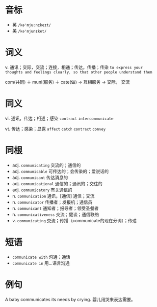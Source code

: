 # 音标

- 英 `/kə'mjuːnɪkeɪt/`
- 美 `/kə'mjunɪket/`

# 词义

v. 通讯；交际，交流；连接，相通；传达，传播；传染
`to express your thoughts and feelings clearly, so that other people understand them`



com(共同) ＋ muni(服务) ＋ cate(做) → 互相服务 → 交际， 交流

# 同义

vi. 通讯，传达；相通；感染
`contract` `intercommunicate`

vt. 传达；感染；显露
`affect` `catch` `contract` `convey`

# 同根

- adj. `communicating` 交流的；通信的
- adj. `communicable` 可传达的；会传染的；爱说话的
- adj. `communicant` 传达消息的
- adj. `communicational` 通信的；通讯的；交往的
- adj. `communicatory` 有关通信的
- n. `communication` 通讯，[通信] 通信；交流
- n. `communicator` 传播者；发报机；通信员
- n. `communicant` 通知者；报导者；领受圣餐者
- n. `communicativeness` 交流；健谈；通信联络
- v. `communicating` 交流；传播（communicate的现在分词）；传递

# 短语

- `communicate with` 沟通；通话
- `communicate in` 用...语言沟通

# 例句

A baby communicates its needs by crying.
婴儿用哭来表达需要。


